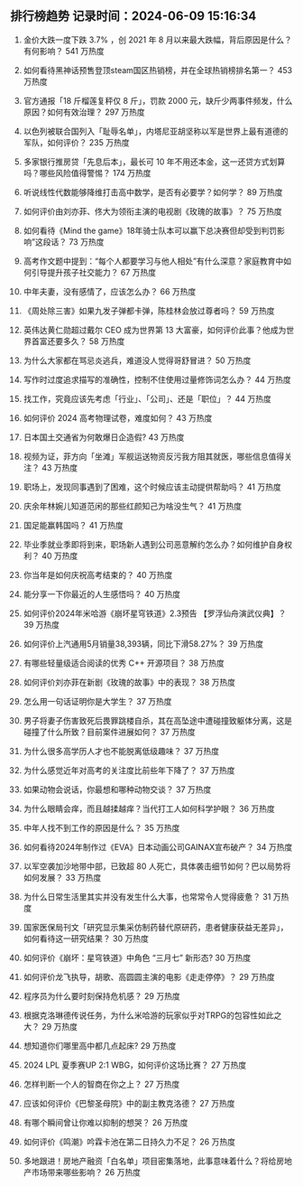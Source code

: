 
## 排行榜趋势 记录时间：2024-06-09 15:16:34
  
  1. 金价大跌一度下跌 3.7% ，创 2021 年 8 月以来最大跌幅，背后原因是什么？有何影响？ 541 万热度
    
  2. 如何看待黑神话预售登顶steam国区热销榜，并在全球热销榜排名第一？ 453 万热度
    
  3. 官方通报「18 斤榴莲复秤仅 8 斤」，罚款 2000 元，缺斤少两事件频发，什么原因？如何有效治理？ 297 万热度
    
  4. 以色列被联合国列入「耻辱名单」，内塔尼亚胡坚称以军是世界上最有道德的军队，如何评价？ 235 万热度
    
  5. 多家银行推房贷「先息后本」，最长可 10 年不用还本金，这一还贷方式划算吗？哪些风险值得警惕？ 174 万热度
    
  6. 听说线性代数能够降维打击高中数学，是否有必要学？如何学？ 89 万热度
    
  7. 如何评价由刘亦菲、佟大为领衔主演的电视剧《玫瑰的故事》？ 75 万热度
    
  8. 如何看待《Mind the game》18年骑士队本可以赢下总决赛但却受到判罚影响”这段话？ 73 万热度
    
  9. 高考作文题中提到：“每个人都要学习与他人相处”有什么深意？家庭教育中如何引导提升孩子社交能力？ 67 万热度
    
  10. 中年夫妻，没有感情了，应该怎么办？ 66 万热度
    
  11. 《周处除三害》如果九发子弹都卡弹，陈桂林会放过尊者吗？ 59 万热度
    
  12. 英伟达黄仁勋超过戴尔 CEO 成为世界第 13 大富豪，如何评价此事？他成为世界首富还要多久？ 58 万热度
    
  13. 为什么大家都在骂忌炎逃兵，难道没人觉得哥舒冒进？ 50 万热度
    
  14. 写作时过度追求描写的准确性，控制不住使用过量修饰词怎么办？ 44 万热度
    
  15. 找工作，究竟应该先考虑「行业」、「公司」、还是「职位」？ 44 万热度
    
  16. 如何评价 2024 高考物理试卷，难度如何？ 43 万热度
    
  17. 日本国土交通省为何敢爆日企造假? 43 万热度
    
  18. 视频为证，菲方向「坐滩」军舰运送物资反污我方阻其就医，哪些信息值得关注？ 43 万热度
    
  19. 职场上，发现同事遇到了困难，这个时候应该主动提供帮助吗？ 41 万热度
    
  20. 庆余年林婉儿知道范闲的那些红颜知己为啥没生气？ 41 万热度
    
  21. 国足能赢韩国吗？ 41 万热度
    
  22. 毕业季就业季即将到来，职场新人遇到公司恶意解约怎么办？如何维护自身权利？ 40 万热度
    
  23. 你当年是如何庆祝高考结束的？ 40 万热度
    
  24. 能分享一下你最近的人生感悟吗？ 40 万热度
    
  25. 如何评价2024年米哈游《崩坏星穹铁道》2.3预告 【罗浮仙舟演武仪典】？ 39 万热度
    
  26. 如何评价上汽通用5月销量38,393辆，同比下滑58.27%？ 39 万热度
    
  27. 有哪些轻量级适合阅读的优秀 C++ 开源项目？ 38 万热度
    
  28. 如何评价刘亦菲在新剧《玫瑰的故事》中的表现？ 38 万热度
    
  29. 怎么用一句话证明你是大学生？ 37 万热度
    
  30. 男子将妻子伤害致死后畏罪跳楼自杀，其在高坠途中遭碰撞致躯体分离，这是碰撞了什么所致？目前案件进展如何？ 37 万热度
    
  31. 为什么很多高学历人才也不能脱离低级趣味？ 37 万热度
    
  32. 为什么感觉近年对高考的关注度比前些年下降了？ 37 万热度
    
  33. 如果动物会说话，你最想和哪种动物交谈？ 37 万热度
    
  34. 为什么眼睛会痒，而且越揉越痒？当代打工人如何科学护眼？ 36 万热度
    
  35. 中年人找不到工作的原因是什么？ 35 万热度
    
  36. 如何看待2024年制作过《EVA》日本动画公司GAINAX宣布破产？ 34 万热度
    
  37. 以军空袭加沙地带中部，已致超 80 人死亡，具体袭击细节如何？巴以局势将如何发展？ 33 万热度
    
  38. 为什么日常生活里其实并没有发生什么大事，也常常令人觉得疲惫？ 31 万热度
    
  39. 国家医保局刊文「研究显示集采仿制药替代原研药，患者健康获益无差异」，如何看待这一研究结果？ 30 万热度
    
  40. 如何评价《崩坏：星穹铁道》中角色 “三月七” 新形态? 30 万热度
    
  41. 如何评价龙飞执导，胡歌、高圆圆主演的电影《走走停停》？ 29 万热度
    
  42. 程序员为什么要时刻保持危机感？ 29 万热度
    
  43. 根据克洛琳德传说任务，为什么米哈游的玩家似乎对TRPG的包容性如此之大？ 29 万热度
    
  44. 想知道你们哪里高中都几点起床? 29 万热度
    
  45. 2024 LPL 夏季赛UP 2:1 WBG，如何评价这场比赛？ 27 万热度
    
  46. 怎样判断一个人的智商在你之上？ 27 万热度
    
  47. 应该如何评价《巴黎圣母院》中的副主教克洛德？ 27 万热度
    
  48. 有哪个瞬间曾让你难以抑制的想哭？ 26 万热度
    
  49. 如何评价《鸣潮》吟霖卡池在第二日持久力不足？ 26 万热度
    
  50. 多地跟进！房地产融资「白名单」项目密集落地，此事意味着什么？将给房地产市场带来哪些影响？ 26 万热度
    